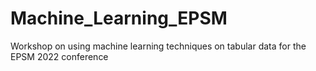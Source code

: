 # Machine_Learning_EPSM
Workshop on using machine learning techniques on tabular data for the EPSM 2022 conference
